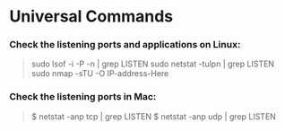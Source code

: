 # Universal Commands

<h3>Check the listening ports and applications on Linux:</h3>

<blockquote>
sudo lsof -i -P -n | grep LISTEN 
sudo netstat -tulpn | grep LISTEN
sudo nmap -sTU -O IP-address-Here
</blockquote>


<h3>Check the listening ports in Mac:</h3>
<blockquote>
$ netstat -anp tcp | grep LISTEN
$ netstat -anp udp | grep LISTEN
</blockquote>
